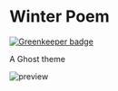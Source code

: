 Winter Poem
===========

[![Greenkeeper badge](https://badges.greenkeeper.io/YoloDev/winter-poem.svg)](https://greenkeeper.io/)

A Ghost theme

![preview](http://i.imgur.com/Dvr9zKD.jpg)
